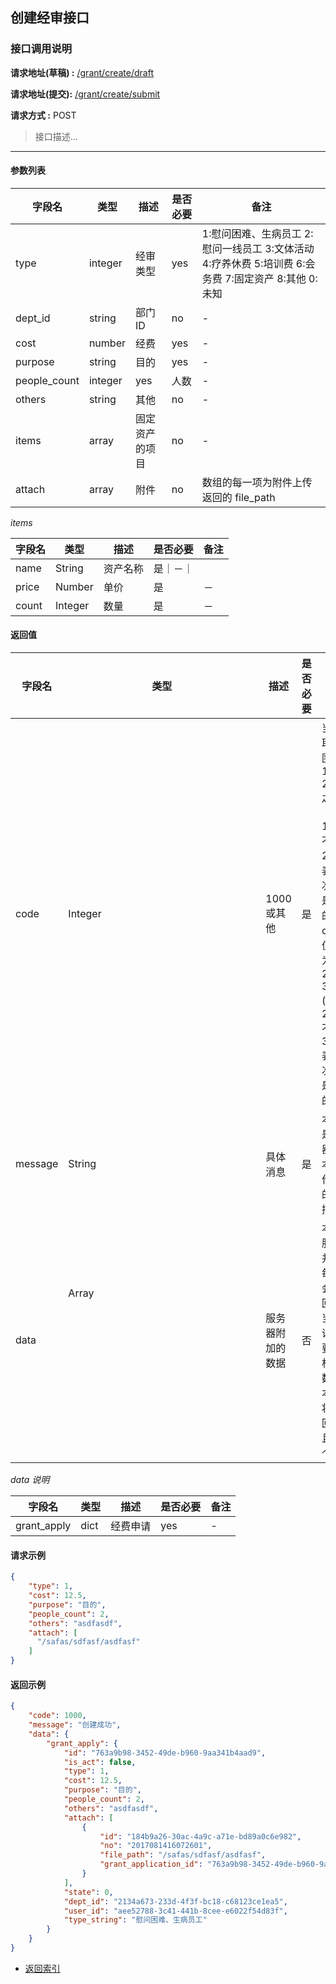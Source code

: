 ## 创建经审接口

### 接口调用说明

__请求地址(草稿) :__ [/grant/create/draft](#)

__请求地址(提交):__ [/grant/create/submit](#)

__请求方式 :__ POST

> 接口描述...

--------------------------------------

#### 参数列表

|字段名|类型|描述|是否必要|备注|
|-|-|-|-|-|
|type|integer|经审类型|yes|1:慰问困难、生病员工 2:慰问一线员工 3:文体活动 4:疗养休费 5:培训费 6:会务费 7:固定资产 8:其他 0: 未知|
|dept_id|string|部门ID|no|-|
|cost|number|经费|yes|-|
|purpose|string|目的|yes|-|
|people_count|integer|yes|人数|-|
|others|string|其他|no|-|
|items|array<dict>|固定资产的项目|no|-|
|attach|array<string>|附件|no|数组的每一项为附件上传返回的 file_path|

_items_

|字段名|类型|描述|是否必要|备注|
|-|-|-|-|-|
|name|String|资产名称|是｜－｜
|price|Number|单价|是|－|
|count|Integer|数量|是|－|

#### 返回值

|字段名|类型|描述|是否必要|备注|
|-|-|-|-|-|
|code|Integer|1000 或其他|是|当code取值范围为 1000 - 2000 之间时（包含1000, 不包含2000）表示此次操作是成功的。当code取值范围为 2000 - 3000 (包含2000, 不包含3000)表示此次操作是失败的|
|message|String|具体消息|是|本字段是服务器对于本次操作结果的消息描述|
|data|Array<Object>|服务器附加的数据|否|本字段服务器并不是每次都会返回，大当每次请求需要返回相应的数据时本字段将会返回，并且是一个数组|

_data 说明_

|字段名|类型|描述|是否必要|备注|
|-|-|-|-|-|
|grant_apply|dict|经费申请|yes|-|


#### 请求示例

```json
{
	"type": 1,
	"cost": 12.5,
	"purpose": "目的",
	"people_count": 2,
	"others": "asdfasdf",
	"attach": [
	  "/safas/sdfasf/asdfasf"
	]
}
```

#### 返回示例

```json
{
    "code": 1000,
    "message": "创建成功",
    "data": {
        "grant_apply": {
            "id": "763a9b98-3452-49de-b960-9aa341b4aad9",
            "is_act": false,
            "type": 1,
            "cost": 12.5,
            "purpose": "目的",
            "people_count": 2,
            "others": "asdfasdf",
            "attach": [
                {
                    "id": "184b9a26-30ac-4a9c-a71e-bd89a0c6e982",
                    "no": "2017081416072601",
                    "file_path": "/safas/sdfasf/asdfasf",
                    "grant_application_id": "763a9b98-3452-49de-b960-9aa341b4aad9"
                }
            ],
            "state": 0,
            "dept_id": "2134a673-233d-4f3f-bc18-c68123ce1ea5",
            "user_id": "aee52788-3c41-441b-8cee-e6022f54d83f",
            "type_string": "慰问困难、生病员工"
        }
    }
}

```

* [返回索引](../readme.md)
